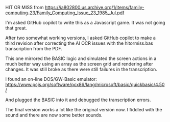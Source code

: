 HIT OR MISS from
https://ia802800.us.archive.org/1/items/family-computing-23/Family_Computing_Issue_23_1985_Jul.pdf

I'm asked GitHub copilot to write this as a Javascript game.  It was not going that great.

After two somewhat working versions, I asked GitHub copilot to make a third revision after correcting the AI OCR issues with the hitormiss.bas transcription from the PDF.

This one mirrored the BASIC logic and simulated the screen actions in a much better way using an array as the screen grid and rendering after changes.   It was still broke as there were still failures in the transcription.

I found an on-line DOS/GW-Basic emulator:
https://www.pcjs.org/software/pcx86/lang/microsoft/basic/quickbasic/4.50/

And plugged the BASIC into it and debugged the transcription errors.

The final version works a lot like the original version now.   I fiddled with the sound and there are now some better sounds.
